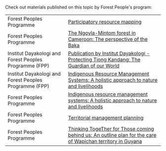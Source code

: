 Check out materials published on this topic by Forest People's program:

<table>
<tr><td>Forest Peoples Programme</td><td><a href="https://www.forestpeoples.org/en/work-themes/environmental-governance/participatory-resource-mapping">Participatory resource mapping</a></td></tr>
<tr><td>Forest Peoples Programme</td><td><a href="http://www.forestpeoples.org/topics/participatory-resource-mapping/news/2013/02/ngoyla-mintom-forest-cameroon-perspective-baka">The Ngoyla-Mintom forest in Cameroon: The perspective of the Baka</a></td></tr>
<tr><td>Institut Dayakologi and Forest Peoples Programme (FPP)</td><td><a href="http://www.forestpeoples.org/topics/participatory-resource-mapping/publication/2013/publication-institut-dayakologi-protecting-ti">Publication by Institut Dayakologi - Protecting Tiong Kandang: The Guardian of our World</a></td></tr>
<tr><td>Institut Dayakologi and Forest Peoples Programme (FPP)</td><td><a href="http://www.forestpeoples.org/topics/participatory-resource-mapping/news/2012/03/indigenous-resource-management-systems-holistic-a">Indigenous Resource Management Systems: A holistic approach to nature and livelihoods</a></td></tr>
<tr><td>Forest Peoples Programme</td><td><a href="http://blog.ecoagriculture.org/2012/03/14/forest_peoples_programme/">Indigenous resource management systems: A holistic approach to nature and livelihoods</a></td></tr>
<tr><td>Forest Peoples Programme</td><td><a href="http://www.forestpeoples.org/topics/environmental-governance/territorial-management-planning">Territorial management planning</a></td></tr>
<tr><td>Forest Peoples Programme</td><td><a href="http://www.forestpeoples.org/sites/fpp/files/publication/2012/05/wapichan-mp-22may12lowresnomarks.pdf">Thinking TogeTher for Those coming behind us: An outline plan for the care of Wapichan territory in Guyana</a></td></tr>
</table>
